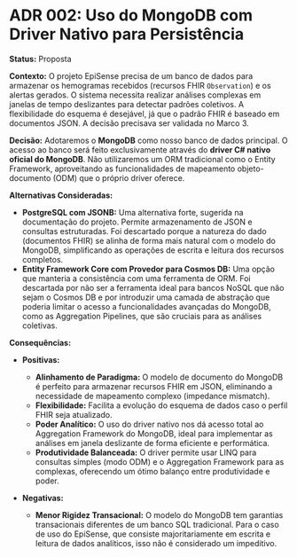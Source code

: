 # ADR 002: Uso do MongoDB com Driver Nativo para Persistência

**Status:** Proposta

**Contexto:**
O projeto EpiSense precisa de um banco de dados para armazenar os hemogramas recebidos (recursos FHIR `Observation`) e os alertas gerados. O sistema necessita realizar análises complexas em janelas de tempo deslizantes para detectar padrões coletivos. A flexibilidade do esquema é desejável, já que o padrão FHIR é baseado em documentos JSON. A decisão precisava ser validada no Marco 3.

**Decisão:**
Adotaremos o **MongoDB** como nosso banco de dados principal. O acesso ao banco será feito exclusivamente através do **driver C# nativo oficial do MongoDB**. Não utilizaremos um ORM tradicional como o Entity Framework, aproveitando as funcionalidades de mapeamento objeto-documento (ODM) que o próprio driver oferece.

**Alternativas Consideradas:**
* **PostgreSQL com JSONB:** Uma alternativa forte, sugerida na documentação do projeto. Permite armazenamento de JSON e consultas estruturadas. Foi descartado porque a natureza do dado (documentos FHIR) se alinha de forma mais natural com o modelo do MongoDB, simplificando as operações de escrita e leitura dos recursos completos.
* **Entity Framework Core com Provedor para Cosmos DB:** Uma opção que manteria a consistência com uma ferramenta de ORM. Foi descartada por não ser a ferramenta ideal para bancos NoSQL que não sejam o Cosmos DB e por introduzir uma camada de abstração que poderia limitar o acesso a funcionalidades avançadas do MongoDB, como as Aggregation Pipelines, que são cruciais para as análises coletivas.

**Consequências:**
* **Positivas:**
    * **Alinhamento de Paradigma:** O modelo de documento do MongoDB é perfeito para armazenar recursos FHIR em JSON, eliminando a necessidade de mapeamento complexo (impedance mismatch).
    * **Flexibilidade:** Facilita a evolução do esquema de dados caso o perfil FHIR seja atualizado.
    * **Poder Analítico:** O uso do driver nativo nos dá acesso total ao Aggregation Framework do MongoDB, ideal para implementar as análises em janela deslizante de forma eficiente e performática.
    * **Produtividade Balanceada:** O driver permite usar LINQ para consultas simples (modo ODM) e o Aggregation Framework para as complexas, oferecendo um ótimo balanço entre produtividade e poder.

* **Negativas:**
    * **Menor Rigidez Transacional:** O modelo do MongoDB tem garantias transacionais diferentes de um banco SQL tradicional. Para o caso de uso do EpiSense, que consiste majoritariamente em escrita e leitura de dados analíticos, isso não é considerado um impeditivo.